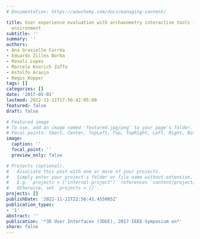 ```yaml
---
# Documentation: https://wowchemy.com/docs/managing-content/

title: User experience evaluation with archaeometry interactive tools in Virtual Reality
  environment
subtitle: ''
summary: ''
authors:
- Ana Grasielle Corrêa
- Eduardo Zilles Borba
- Roseli Lopes
- Marcelo Knorich Zuffo
- Astolfo Araujo
- Regis Kopper
tags: []
categories: []
date: '2017-01-01'
lastmod: 2022-11-11T17:56:42-05:00
featured: false
draft: false

# Featured image
# To use, add an image named `featured.jpg/png` to your page's folder.
# Focal points: Smart, Center, TopLeft, Top, TopRight, Left, Right, BottomLeft, Bottom, BottomRight.
image:
  caption: ''
  focal_point: ''
  preview_only: false

# Projects (optional).
#   Associate this post with one or more of your projects.
#   Simply enter your project's folder or file name without extension.
#   E.g. `projects = ["internal-project"]` references `content/project/deep-learning/index.md`.
#   Otherwise, set `projects = []`.
projects: []
publishDate: '2022-11-11T22:56:41.455005Z'
publication_types:
- '1'
abstract: ''
publication: '*3D User Interfaces (3DUI), 2017 IEEE Symposium on*'
share: false
---
```

